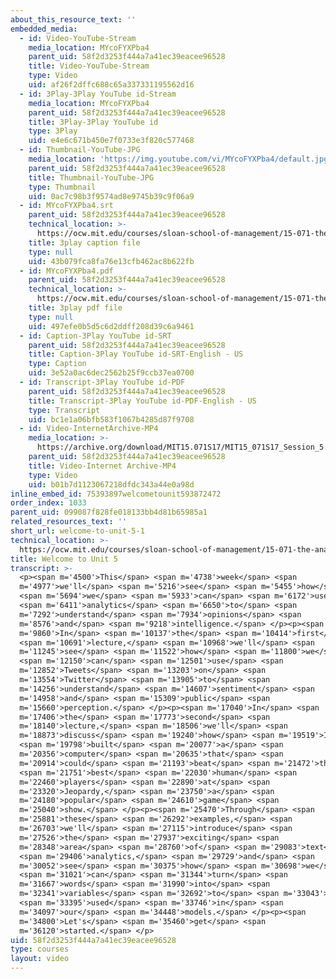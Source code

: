 ```yaml
---
about_this_resource_text: ''
embedded_media:
  - id: Video-YouTube-Stream
    media_location: MYcoFYXPba4
    parent_uid: 58f2d3253f444a7a41ec39eacee96528
    title: Video-YouTube-Stream
    type: Video
    uid: af26f2dffc688c65a337331195562d16
  - id: 3Play-3Play YouTube id-Stream
    media_location: MYcoFYXPba4
    parent_uid: 58f2d3253f444a7a41ec39eacee96528
    title: 3Play-3Play YouTube id
    type: 3Play
    uid: e4e6c671b450e7f0733e3f820c577468
  - id: Thumbnail-YouTube-JPG
    media_location: 'https://img.youtube.com/vi/MYcoFYXPba4/default.jpg'
    parent_uid: 58f2d3253f444a7a41ec39eacee96528
    title: Thumbnail-YouTube-JPG
    type: Thumbnail
    uid: 0ac7c98b3f9574ad8e9745b39c9f06a9
  - id: MYcoFYXPba4.srt
    parent_uid: 58f2d3253f444a7a41ec39eacee96528
    technical_location: >-
      https://ocw.mit.edu/courses/sloan-school-of-management/15-071-the-analytics-edge-spring-2017/text-analytics/welcome-to-unit-5/welcome-to-unit-5-1/MYcoFYXPba4.srt
    title: 3play caption file
    type: null
    uid: 43b079fca8fa76e13cfb462ac8b622fb
  - id: MYcoFYXPba4.pdf
    parent_uid: 58f2d3253f444a7a41ec39eacee96528
    technical_location: >-
      https://ocw.mit.edu/courses/sloan-school-of-management/15-071-the-analytics-edge-spring-2017/text-analytics/welcome-to-unit-5/welcome-to-unit-5-1/MYcoFYXPba4.pdf
    title: 3play pdf file
    type: null
    uid: 497efe0b5d5c6d2ddff208d39c6a9461
  - id: Caption-3Play YouTube id-SRT
    parent_uid: 58f2d3253f444a7a41ec39eacee96528
    title: Caption-3Play YouTube id-SRT-English - US
    type: Caption
    uid: 3e52a0ac6dec2562b25f9ccb37ea0700
  - id: Transcript-3Play YouTube id-PDF
    parent_uid: 58f2d3253f444a7a41ec39eacee96528
    title: Transcript-3Play YouTube id-PDF-English - US
    type: Transcript
    uid: bc1e1a06bfb583f1067b4285d87f9708
  - id: Video-InternetArchive-MP4
    media_location: >-
      https://archive.org/download/MIT15.071S17/MIT15_071S17_Session_5.1.01_300k.mp4
    parent_uid: 58f2d3253f444a7a41ec39eacee96528
    title: Video-Internet Archive-MP4
    type: Video
    uid: b01b7d1123067218dfdc343a44e0a98d
inline_embed_id: 75393897welcometounit593872472
order_index: 1033
parent_uid: 099087f828fe018133bb4d81b65985a1
related_resources_text: ''
short_url: welcome-to-unit-5-1
technical_location: >-
  https://ocw.mit.edu/courses/sloan-school-of-management/15-071-the-analytics-edge-spring-2017/text-analytics/welcome-to-unit-5/welcome-to-unit-5-1
title: Welcome to Unit 5
transcript: >-
  <p><span m='4500'>This</span> <span m='4738'>week</span> <span
  m='4977'>we'll</span> <span m='5216'>see</span> <span m='5455'>how</span>
  <span m='5694'>we</span> <span m='5933'>can</span> <span m='6172'>use</span>
  <span m='6411'>analytics</span> <span m='6650'>to</span> <span
  m='7292'>understand</span> <span m='7934'>opinions</span> <span
  m='8576'>and</span> <span m='9218'>intelligence.</span> </p><p><span
  m='9860'>In</span> <span m='10137'>the</span> <span m='10414'>first</span>
  <span m='10691'>lecture,</span> <span m='10968'>we'll</span> <span
  m='11245'>see</span> <span m='11522'>how</span> <span m='11800'>we</span>
  <span m='12150'>can</span> <span m='12501'>use</span> <span
  m='12852'>Tweets</span> <span m='13203'>on</span> <span
  m='13554'>Twitter</span> <span m='13905'>to</span> <span
  m='14256'>understand</span> <span m='14607'>sentiment</span> <span
  m='14958'>and</span> <span m='15309'>public</span> <span
  m='15660'>perception.</span> </p><p><span m='17040'>In</span> <span
  m='17406'>the</span> <span m='17773'>second</span> <span
  m='18140'>lecture,</span> <span m='18506'>we'll</span> <span
  m='18873'>discuss</span> <span m='19240'>how</span> <span m='19519'>IBM</span>
  <span m='19798'>built</span> <span m='20077'>a</span> <span
  m='20356'>computer</span> <span m='20635'>that</span> <span
  m='20914'>could</span> <span m='21193'>beat</span> <span m='21472'>the</span>
  <span m='21751'>best</span> <span m='22030'>human</span> <span
  m='22460'>players</span> <span m='22890'>at</span> <span
  m='23320'>Jeopardy,</span> <span m='23750'>a</span> <span
  m='24180'>popular</span> <span m='24610'>game</span> <span
  m='25040'>show.</span> </p><p><span m='25470'>Through</span> <span
  m='25881'>these</span> <span m='26292'>examples,</span> <span
  m='26703'>we'll</span> <span m='27115'>introduce</span> <span
  m='27526'>the</span> <span m='27937'>exciting</span> <span
  m='28348'>area</span> <span m='28760'>of</span> <span m='29083'>text</span>
  <span m='29406'>analytics,</span> <span m='29729'>and</span> <span
  m='30052'>see</span> <span m='30375'>how</span> <span m='30698'>we</span>
  <span m='31021'>can</span> <span m='31344'>turn</span> <span
  m='31667'>words</span> <span m='31990'>into</span> <span
  m='32341'>variables</span> <span m='32692'>to</span> <span m='33043'>be</span>
  <span m='33395'>used</span> <span m='33746'>in</span> <span
  m='34097'>our</span> <span m='34448'>models.</span> </p><p><span
  m='34800'>Let's</span> <span m='35460'>get</span> <span
  m='36120'>started.</span> </p>
uid: 58f2d3253f444a7a41ec39eacee96528
type: courses
layout: video
---
```

